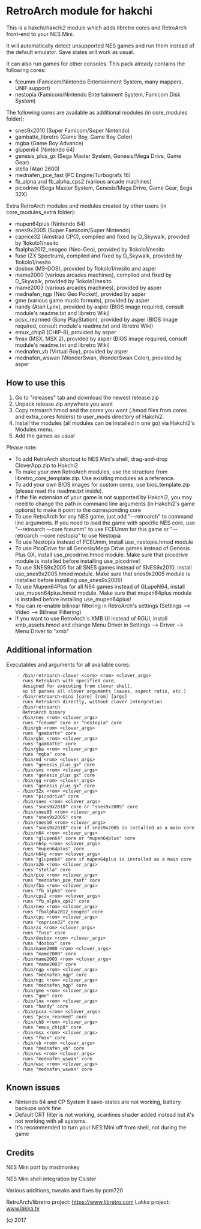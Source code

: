 # RetroArch module for hakchi

This is a hakchi/hakchi2 module which adds libretro cores and RetroArch front-end to your NES Mini.

It will automatically detect unsupported NES games and run them instead of the default emulator. Save states will work as usual.

It can also run games for other consoles. This pack already contains the following cores:
- fceumm (Famicom/Nintendo Entertainment System, many mappers, UNIF support)
- nestopia (Famicom/Nintendo Entertainment System, Famicom Disk System)

The following cores are available as additional modules (in core_modules folder):
- snes9x2010 (Super Famicom/Super Nintendo)
- gambatte_libretro (Game Boy, Game Boy Color)
- mgba (Game Boy Advance)
- glupen64 (Nintendo 64)
- genesis_plus_gx (Sega Master System, Genesis/Mega Drive, Game Gear)
- stella (Atari 2600)
- mednafen_pce_fast (PC Engine/Turbografx 16)
- fb_alpha and fb_alpha_cps2 (various arcade machines)
- picodrive (Sega Master System, Genesis/Mega Drive, Game Gear, Sega 32X)

Extra RetroArch modules and modules created by other users (in core_modules_extra folder):
- mupen64plus (Nintendo 64)
- snes9x2005 (Super Famicom/Super Nintendo)
- caprice32 (Amstrad CPC), compiled and fixed by D_Skywalk, provided by 1lokolo1/nesito
- fbalpha2012_neogeo (Neo-Geo), provided by 1lokolo1/nesito
- fuse (ZX Spectrum), compiled and fixed by D_Skywalk, provided by 1lokolo1/nesito
- dosbox (MS-DOS), provided by 1lokolo1/nesito  and asper
- mame2000 (various arcades machines), compiled and fixed by D_Skywalk, provided by 1lokolo1/nesito
- mame2003 (various arcades machines), provided by asper
- mednafen_ngp (Neo Geo Pocket), provided by asper
- gme (various game music formats), provided by asper
- handy (Atari Lynx), provided by asper (BIOS image required, consult module's readme.txt and libretro Wiki)
- pcsx_rearmed (Sony PlayStation), provided by asper (BIOS image required, consult module's readme.txt and libretro Wiki)
- emux_chip8 (CHIP-8), provided by asper
- fmsx (MSX, MSX 2), provided by asper (BIOS image required, consult module's readme.txt and libretro Wiki)
- mednafen_vb (Virtual Boy), provided by asper
- mednafen_wswan (WonderSwan, WonderSwan Color), provided by asper

## How to use this

1. Go to "releases" tab and download the newest release.zip 
2. Unpack release.zip anywhere you want
3. Copy retroarch.hmod and the cores you want (.hmod files from cores and extra_cores folders) to user_mods directory of Hakchi2.
4. Install the modules (all modules can be installed in one go) via Hakchi2's Modules menu.
5. Add the games as usual

Please note:
- To add RetroArch shortcut to NES Mini's shell, drag-and-drop CloverApp.zip to Hakchi2
- To make your own RetroArch modules, use the structure from libretro_core_template.zip. Use exisiting modules as a reference.
- To add your own BIOS images for custom cores, use bios_template.zip (please read the readme.txt inside).
- If the file extension of your game is not supported by Hakchi2, you may need to change the path in command line arguments (in Hakchi2's game options) to make it point to the corresponding core
- To use RetroArch for any NES game, just add "--retroarch" to command line arguments. If you need to load the game with specific NES core, use "--retroarch --core fceumm" to use FCEUmm for this game or "--retroarch --core nestopia" to use Nestopia
- To use Nestopia instead of FCEUmm, install use_nestopia.hmod module
- To use PicoDrive for all Genesis/Mega Drive games instead of Genesis Plus GX, install use_picodrive.hmod module. Make sure that picodrive module is installed before installing use_picodrive!
- To use SNES9x2005 for all SNES games instead of SNES9x2010, install use_snes9x2005.hmod module. Make sure that snes9x2005 module is installed before installing use_snes9x2005!
- To use Mupen64Plus for all N64 games instead of GLupeN64, install use_mupen64plus.hmod module. Make sure that mupen64plus module is installed before installing use_mupen64plus!
- You can re-enable bilinear filtering in RetroArch's settings (Settings —> Video —> Bilinear Filtering)
- If you want to use RetroArch's XMB UI instead of RGUI, install xmb_assets.hmod and change Menu Driver in Settings —> Driver —> Menu Driver to "xmb"

## Additional information

Executables and arguments for all available cores:

        - /bin/retroarch-clover <core> <rom> <clover_args>
          runs RetroArch with specified core,
          designed for executing from clover shell, 
          so it parses all clover arguments (saves, aspect ratio, etc.)
        - /bin/retroarch-mini [core] [rom] [args]
          runs RetroArch directly, without clover intergration
        - /bin/retroarch
          RetroArch binary
        - /bin/nes <rom> <clover_args>
          runs "fceumm" core or "nestopia" core
        - /bin/gb <rom> <clover_args>
          runs "gambatte" core
        - /bin/gbc <rom> <clover_args>
          runs "gambatte" core
        - /bin/gba <rom> <clover_args>
          runs "mgba" core
        - /bin/md <rom> <clover_args>
          runs "genesis_plus_gx" core
        - /bin/sms <rom> <clover_args>
          runs "genesis_plus_gx" core
        - /bin/gg <rom> <clover_args>
          runs "genesis_plus_gx" core
        - /bin/32x <rom> <clover_args>
          runs "picodrive" core
        - /bin/snes <rom> <clover_args>
          runs "snes9x2010" core or "snes9x2005" core
        - /bin/snes05 <rom> <clover_args>
          runs "snes9x2005" core
        - /bin/snes10 <rom> <clover_args>
          runs "snes9x2010" core if snes9x2005 is installed as a main core
        - /bin/n64 <rom> <clover_args>
          runs "glupen64" core or "mupen64plus" core
        - /bin/n64p <rom> <clover_args>
          runs "mupen64plus" core
        - /bin/n64g <rom> <clover_args>
          runs "glupen64" core if mupen64plus is installed as a main core
        - /bin/a26 <rom> <clover_args>
          runs "stella" core
        - /bin/pce <rom> <clover_args>
          runs "mednafen_pce_fast" core
        - /bin/fba <rom> <clover_args>
          runs "fb_alpha" core
        - /bin/cps2 <rom> <clover_args>
          runs "fb_alpha_cps2" core
        - /bin/neo <rom> <clover_args>
          runs "fbalpha2012_neogeo" core
        - /bin/cpc <rom> <clover_args>
          runs "caprice32" core
        - /bin/zx <rom> <clover_args>
          runs "fuse" core
        - /bin/dosbox <rom> <clover_args>
          runs "dosbox" core
        - /bin/mame2000 <rom> <clover_args>
          runs "mame2000" core
        - /bin/mame2003 <rom> <clover_args>
          runs "mame2003" core
        - /bin/ngp <rom> <clover_args>
          runs "mednafen_ngp" core
        - /bin/ngc <rom> <clover_args>
          runs "mednafen_ngp" core
        - /bin/gme <rom> <clover_args>
          runs "gme" core
        - /bin/lnx <rom> <clover_args>
          runs "handy" core
        - /bin/pcsx <rom> <clover_args>
          runs "pcsx_rearmed" core
        - /bin/ch8 <rom> <clover_args>
          runs "emux_chip8" core
        - /bin/msx <rom> <clover_args>
          runs "fmsx" core
        - /bin/vb <rom> <clover_args>
          runs "mednafen_vb" core
        - /bin/ws <rom> <clover_args>
          runs "mednafen_wswan" core
        - /bin/wsc <rom> <clover_args>
          runs "mednafen_wswan" core
		  
## Known issues

- Nintendo 64 and CP System II save-states are not working, battery backups work fine
- Default CRT filter is not working, scanlines shader added instead but it's not working with all systems.
- It's recommended to turn your NES Mini off from shell, not during the game

## Credits

NES Mini port by madmonkey

NES Mini shell integration by Cluster

Various additions, tweaks and fixes by pcm720

RetroArch/libretro project: https://www.libretro.com
Lakka project: www.lakka.tv

(c) 2017
